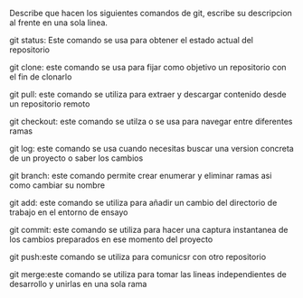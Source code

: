 Describe que hacen los siguientes comandos de git, escribe su descripcion al frente en una sola linea.

git status: Este comando se usa para obtener el estado actual del repositorio

git clone: este comando se usa para fijar como objetivo  un repositorio con el fin de clonarlo 

git pull: este comando se utiliza para extraer y descargar contenido desde un repositorio remoto 

git checkout: este comando se utilza o se usa para navegar entre diferentes ramas 

git log: este comando se usa cuando necesitas buscar una version concreta de un proyecto o saber los cambios

git branch: este comando permite crear enumerar y eliminar ramas asi como cambiar su nombre

git add: este comando se utiliza para añadir un cambio del directorio de trabajo en el entorno de ensayo

git commit: este comando se utiliza para hacer una captura instantanea de los cambios preparados en ese momento del proyecto

git push:este comando se utiliza para comunicsr con otro repositorio

git merge:este comando se utiliza para tomar las lineas independientes de desarrollo y unirlas en una sola rama
